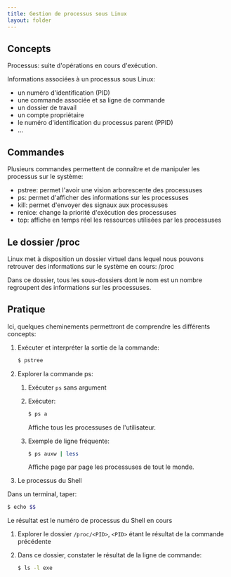 ```yaml
---
title: Gestion de processus sous Linux
layout: folder
---
```


## Concepts

Processus: suite d'opérations en cours d'exécution.

Informations associées à un processus sous Linux:
- un numéro d'identification (PID)
- une commande associée et sa ligne de commande
- un dossier de travail
- un compte propriétaire
- le numéro d'identification du processus parent (PPID)
- ...

## Commandes

Plusieurs commandes permettent de connaître et de manipuler les processus
sur le système:

- pstree: permet l'avoir une vision arborescente des processuses
- ps: permet d'afficher des informations sur les processuses
- kill: permet d'envoyer des signaux aux processuses
- renice: change la priorité d'exécution des processuses
- top: affiche en temps réel les ressources utilisées par les processuses

## Le dossier /proc

Linux met à disposition un dossier virtuel dans lequel nous pouvons
retrouver des informations sur le système en cours: /proc

Dans ce dossier, tous les sous-dossiers dont le nom est un nombre
regroupent des informations sur les processuses.

## Pratique

Ici, quelques cheminements permettront de comprendre les différents
concepts:

1. Exécuter et interpréter la sortie de la commande:

   ```bash
   $ pstree
   ```

2. Explorer la commande ps:

   1. Exécuter `ps` sans argument

   2. Exécuter:

      ```bash
      $ ps a
      ```

      Affiche tous les processuses de l'utilisateur.

   3. Exemple de ligne fréquente:
    
      ```bash
      $ ps auxw | less
      ```

      Affiche page par page les processuses de tout le monde.

3. Le processus du Shell

  Dans un terminal, taper:

  ```bash
  $ echo $$
  ```

  Le résultat est le numéro de processus du Shell en cours

  1. Explorer le dossier `/proc/<PID>`, `<PID>` étant le résultat de la
     commande précédente

  2. Dans ce dossier, constater le résultat de la ligne de commande:

     ```bash
     $ ls -l exe
     ```

